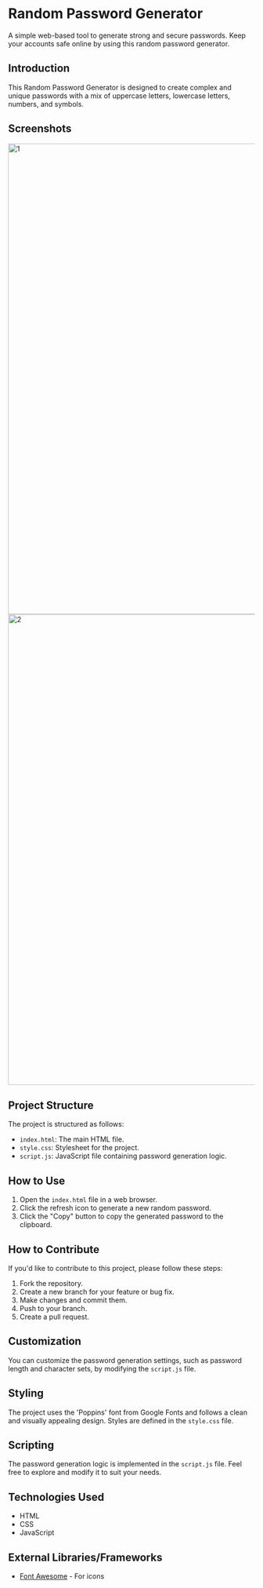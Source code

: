 # Random Password Generator

A simple web-based tool to generate strong and secure passwords. Keep your accounts safe online by using this random password generator.

## Introduction

This Random Password Generator is designed to create complex and unique passwords with a mix of uppercase letters, lowercase letters, numbers, and symbols.

## Screenshots

<img width="960" alt="1" src="https://github.com/lahcenboukbir/Random-Password-Generator/assets/98537666/3a908e04-9adf-45c2-bfbf-a478fbc58c36">
<br>
<img width="960" alt="2" src="https://github.com/lahcenboukbir/Random-Password-Generator/assets/98537666/39cd5c3c-b1e8-4944-b566-a559813ea509">


## Project Structure

The project is structured as follows:

- `index.html`: The main HTML file.
- `style.css`: Stylesheet for the project.
- `script.js`: JavaScript file containing password generation logic.

## How to Use

1. Open the `index.html` file in a web browser.
2. Click the refresh icon to generate a new random password.
3. Click the "Copy" button to copy the generated password to the clipboard.

## How to Contribute

If you'd like to contribute to this project, please follow these steps:

1. Fork the repository.
2. Create a new branch for your feature or bug fix.
3. Make changes and commit them.
4. Push to your branch.
5. Create a pull request.

## Customization

You can customize the password generation settings, such as password length and character sets, by modifying the `script.js` file.

## Styling

The project uses the 'Poppins' font from Google Fonts and follows a clean and visually appealing design. Styles are defined in the `style.css` file.

## Scripting

The password generation logic is implemented in the `script.js` file. Feel free to explore and modify it to suit your needs.

## Technologies Used

- HTML
- CSS
- JavaScript

## External Libraries/Frameworks

- [Font Awesome](https://fontawesome.com/) - For icons
